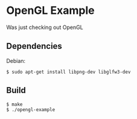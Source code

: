 # OpenGL Example

Was just checking out OpenGL

## Dependencies

Debian:

```console
$ sudo apt-get install libpng-dev libglfw3-dev
```

## Build

```console
$ make
$ ./opengl-example
```

